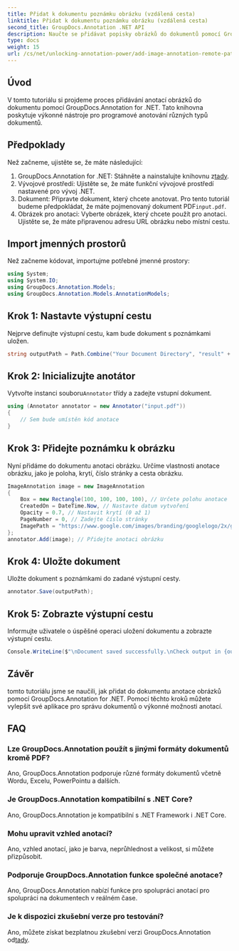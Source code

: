 ```yaml
---
title: Přidat k dokumentu poznámku obrázku (vzdálená cesta)
linktitle: Přidat k dokumentu poznámku obrázku (vzdálená cesta)
second_title: GroupDocs.Annotation .NET API
description: Naučte se přidávat popisky obrázků do dokumentů pomocí GroupDocs.Annotation for .NET. Vylepšete správu dokumentů pomocí výkonných možností anotací.
type: docs
weight: 15
url: /cs/net/unlocking-annotation-power/add-image-annotation-remote-path/
---
```

## Úvod
V tomto tutoriálu si projdeme proces přidávání anotací obrázků do dokumentu pomocí GroupDocs.Annotation for .NET. Tato knihovna poskytuje výkonné nástroje pro programové anotování různých typů dokumentů.
## Předpoklady
Než začneme, ujistěte se, že máte následující:
1.  GroupDocs.Annotation for .NET: Stáhněte a nainstalujte knihovnu z[tady](https://releases.groupdocs.com/annotation/net/).
2. Vývojové prostředí: Ujistěte se, že máte funkční vývojové prostředí nastavené pro vývoj .NET.
3.  Dokument: Připravte dokument, který chcete anotovat. Pro tento tutoriál budeme předpokládat, že máte pojmenovaný dokument PDF`input.pdf`.
4. Obrázek pro anotaci: Vyberte obrázek, který chcete použít pro anotaci. Ujistěte se, že máte připravenou adresu URL obrázku nebo místní cestu.

## Import jmenných prostorů
Než začneme kódovat, importujme potřebné jmenné prostory:
```csharp
using System;
using System.IO;
using GroupDocs.Annotation.Models;
using GroupDocs.Annotation.Models.AnnotationModels;
```
## Krok 1: Nastavte výstupní cestu
Nejprve definujte výstupní cestu, kam bude dokument s poznámkami uložen.
```csharp
string outputPath = Path.Combine("Your Document Directory", "result" + Path.GetExtension("input.pdf"));
```
## Krok 2: Inicializujte anotátor
 Vytvořte instanci souboru`Annotator` třídy a zadejte vstupní dokument.
```csharp
using (Annotator annotator = new Annotator("input.pdf"))
{
    // Sem bude umístěn kód anotace
}
```
## Krok 3: Přidejte poznámku k obrázku
Nyní přidáme do dokumentu anotaci obrázku. Určíme vlastnosti anotace obrázku, jako je poloha, krytí, číslo stránky a cesta obrázku.
```csharp
ImageAnnotation image = new ImageAnnotation
{
    Box = new Rectangle(100, 100, 100, 100), // Určete polohu anotace
    CreatedOn = DateTime.Now, // Nastavte datum vytvoření
    Opacity = 0.7, // Nastavit krytí (0 až 1)
    PageNumber = 0, // Zadejte číslo stránky
    ImagePath = "https://www.google.com/images/branding/googlelogo/2x/googlelogo_color_92x30dp.png" // Zadejte adresu URL obrázku
};
annotator.Add(image); // Přidejte anotaci obrázku
```
## Krok 4: Uložte dokument
Uložte dokument s poznámkami do zadané výstupní cesty.
```csharp
annotator.Save(outputPath);
```
## Krok 5: Zobrazte výstupní cestu
Informujte uživatele o úspěšné operaci uložení dokumentu a zobrazte výstupní cestu.
```csharp
Console.WriteLine($"\nDocument saved successfully.\nCheck output in {outputPath}.");
```

## Závěr
tomto tutoriálu jsme se naučili, jak přidat do dokumentu anotace obrázků pomocí GroupDocs.Annotation for .NET. Pomocí těchto kroků můžete vylepšit své aplikace pro správu dokumentů o výkonné možnosti anotací.
## FAQ
### Lze GroupDocs.Annotation použít s jinými formáty dokumentů kromě PDF?
Ano, GroupDocs.Annotation podporuje různé formáty dokumentů včetně Wordu, Excelu, PowerPointu a dalších.
### Je GroupDocs.Annotation kompatibilní s .NET Core?
Ano, GroupDocs.Annotation je kompatibilní s .NET Framework i .NET Core.
### Mohu upravit vzhled anotací?
Ano, vzhled anotací, jako je barva, neprůhlednost a velikost, si můžete přizpůsobit.
### Podporuje GroupDocs.Annotation funkce společné anotace?
Ano, GroupDocs.Annotation nabízí funkce pro spolupráci anotací pro spolupráci na dokumentech v reálném čase.
### Je k dispozici zkušební verze pro testování?
 Ano, můžete získat bezplatnou zkušební verzi GroupDocs.Annotation od[tady](https://releases.groupdocs.com/).